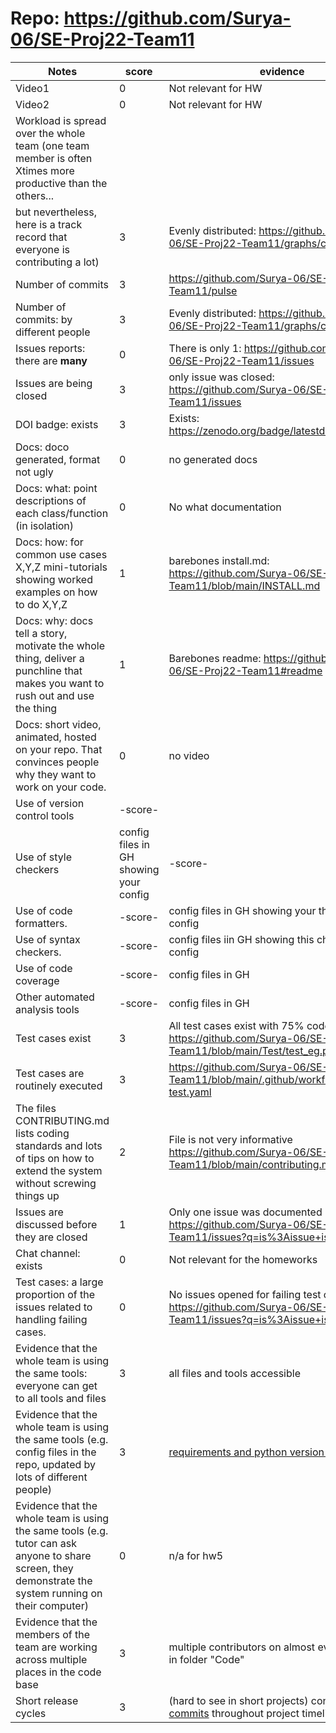 # Repo: https://github.com/Surya-06/SE-Proj22-Team11
|Notes|score|evidence|
|-----|-----|---------|
| Video1                                                                                                     | 0         | Not relevant for HW                                                |
| Video2                                                                                                     | 0         | Not relevant for HW                                                |
| Workload is spread over the whole team (one team member is often Xtimes more productive than the others... |           |                                                                    |
| but nevertheless, here is a track record that everyone is contributing a lot)                              | 3         | Evenly distributed: https://github.com/Surya-06/SE-Proj22-Team11/graphs/contributors |
| Number of commits                                                                                          | 3         | https://github.com/Surya-06/SE-Proj22-Team11/pulse               |
| Number of commits: by different people                                                                     | 3         | Evenly distributed: https://github.com/Surya-06/SE-Proj22-Team11/graphs/contributors |
| Issues reports: there are **many**                                                                             | 0         | There is only 1: https://github.com/Surya-06/SE-Proj22-Team11/issues              |
|Issues are being closed|3 | only issue was closed: https://github.com/Surya-06/SE-Proj22-Team11/issues  |
|DOI badge: exists| 3 | Exists: https://zenodo.org/badge/latestdoi/527815538|
|Docs: doco generated, format not ugly | 0 | no generated docs|
|Docs: what: point descriptions of each class/function (in isolation) | 0 | No what documentation 
|Docs: how: for common use cases X,Y,Z mini-tutorials showing worked examples on how to do X,Y,Z| 1 | barebones install.md: https://github.com/Surya-06/SE-Proj22-Team11/blob/main/INSTALL.md |
|Docs: why: docs tell a story, motivate the whole thing, deliver a punchline that makes you want to rush out and use the thing| 1 | Barebones readme: https://github.com/Surya-06/SE-Proj22-Team11#readme
|Docs: short video, animated, hosted on your repo. That convinces people why they want to work on your code.| 0 | no video
|Use of version control tools|-score- | 
|Use of style checkers |config files in GH showing your config|-score- | 
|Use of code formatters. |-score- | config files in GH showing your this formatter's  config|
|Use of syntax checkers. |-score- | config files iin  GH showing this checker's config  |
|Use of code coverage |-score- | config files in GH|
|Other automated analysis tools|-score- | config files in GH|
|Test cases exist| 3 | All test cases exist with 75% code coverage https://github.com/Surya-06/SE-Proj22-Team11/blob/main/Test/test_eg.py|
|Test cases are routinely executed| 3 | https://github.com/Surya-06/SE-Proj22-Team11/blob/main/.github/workflows/build-test.yaml|
|The files CONTRIBUTING.md lists coding standards and lots of tips on how to extend the system without screwing things up| 2 | File is not very informative https://github.com/Surya-06/SE-Proj22-Team11/blob/main/contributing.md |
|Issues are discussed before they are closed| 1 | Only one issue was documented https://github.com/Surya-06/SE-Proj22-Team11/issues?q=is%3Aissue+is%3Aclosed|
|Chat channel: exists| 0 | Not relevant for the homeworks|
|Test cases: a large proportion of the issues related to handling failing cases.| 0 | No issues opened for failing test cases https://github.com/Surya-06/SE-Proj22-Team11/issues?q=is%3Aissue+is%3Aclosed|
|Evidence that the whole team is using the same tools: everyone can get to all tools and files| 3 | all files and tools accessible |
|Evidence that the whole team is using the same tools (e.g. config files in the repo, updated by lots of different people)| 3 | [requirements and python version in repo](https://github.com/Surya-06/SE-Proj22-Team11/blob/main/requirements.txt) |
|Evidence that the whole team is using the same tools (e.g. tutor can ask anyone to share screen, they demonstrate the system running on their computer)| 0 | n/a for hw5 | 
|Evidence that the members of the team are working across multiple places in the code base| 3 | multiple contributors on almost every code file in folder "Code"|
|Short release cycles | 3 |  (hard to see in short projects) consistent [commits](https://github.com/Surya-06/SE-Proj22-Team11/graphs/contributors) throughout project timeline|
